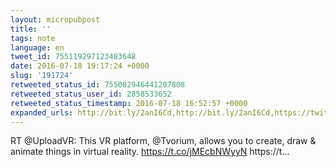 ```yaml
---
layout: micropubpost
title: ''
tags: note
language: en
tweet_id: 755119297123483648
date: 2016-07-18 19:17:24 +0000
slug: '191724'
retweeted_status_id: 755082946441207808
retweeted_status_user_id: 2858533652
retweeted_status_timestamp: 2016-07-18 16:52:57 +0000
expanded_urls: http://bit.ly/2anI6Cd,http://bit.ly/2anI6Cd,https://twitter.com/UploadVR/status/755082946441207808/video/1
---
```

RT @UploadVR: This VR platform, @Tvorium, allows you to create, draw &amp; animate things in virtual reality. https://t.co/jMEcbNWyyN https://t…
